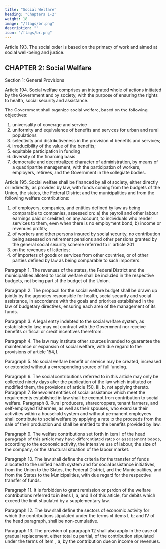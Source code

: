 ```yaml
---
title: "Social Welfare"
heading: "Chapters 1-2"
weight: 18
image: "/flags/br.png"
description: ""
icon: "/flags/br.png"
---
```



Article 193. The social order is based on the primacy of work and aimed at social well-being and justice.


## CHAPTER 2: Social Welfare

Section 1: General Provisions

Article 194.  Social welfare comprises an integrated whole of actions initiated by the Government and by society, with the purpose of ensuring the rights to health, social security and assistance.

The Government shall organize social welfare, based on the following objectives:
1. universality of coverage and service
2.  uniformity and equivalence of benefits and services for urban and rural populations
3.   selectivity and distributiveness in the provision of benefits and services;
4. irreducibility of the value of the benefits;
5. equitable participation in funding
6.  diversity of the financing basis
7.   democratic and decentralized character of administration, by means of a quadripartite management, with the participation of workers, employers, retirees, and the Government in the collegiate bodies.

Article 195. Social welfare shall be financed by all of society, either directly or indirectly, as provided by law, with funds coming from the budgets of the Union, the states, the Federal District and the municipalities and from the following welfare contributions:

1. of employers, companies, and entities defined by law as being comparable to companies, assessed on:
a) the payroll and other labour earnings paid or credited, on any account, to individuals who render services to them, even when there is no employment bond;
b) income or revenues profits;
2.  of workers and other persons insured by social security, no contribution being assessed on retirement pensions and other pensions granted by the general social security scheme referred to in article 201
3.   on the revenues of lotteries;
4. of importers of goods or services from other countries, or of other parties defined by law as being comparable to such importers.

Paragraph 1. The revenues of the states, the Federal District and the municipalities alloted to social welfare shall be included in the respective budgets, not being part of the budget of the Union.

Paragraph 2. The proposal for the social welfare budget shall be drawn up jointly by the agencies responsible for health, social security and social assistance, in accordance with the goals and priorities established in the law of budgetary directives, ensuring each area of the management of its funds.

Paragraph 3. A legal entity indebted to the social welfare system, as establishedin law, may not contract with the Government nor receive benefits or fiscal or credit incentives therefrom.

Paragraph 4. The law may institute other sources intended to guarantee the maintenance or expansion of social welfare, with due regard to the provisions of article 154, I.

Paragraph 5. No social welfare benefit or service may be created, increased or extended without a corresponding source of full funding.

Paragraph 6. The social contributions referred to in this article may only be
collected ninety days after the publication of the law which instituted or modified
them, the provisions of article 150, III, b, not applying thereto.
Paragraph 7. Benevolent entities of social assistance which meet the requirements
established in law shall be exempt from contribution to social welfare.
Paragraph 8. Rural producers, sharecroppers, tenant farmers, and self-employed
fishermen, as well as their spouses, who exercise their activities within a household
system and without permanent employees shall contribute to social welfare by applying
a rate to the proceeds from the sale of their production and shall be entitled to the
benefits provided by law.

Paragraph 9. The welfare contributions set forth in item I of the head paragraph of this article may have differentiated rates or assessment bases, according to the economic activity, the intensive use of labour, the size of the company, or the structural situation of the labour market.

Paragraph 10. The law shall define the criteria for the transfer of funds allocated to the unified health system and for social assistance initiatives, from the Union to the States, the Federal District, and the Municipalities, and from the States to the Municipalities, with due regard for the respective transfer of funds.

Paragraph 11. It is forbidden to grant remission or pardon of the welfare contributions referred to in itens I, a, and II of this article, for debits which exceed the limit stipulated by a supplementary law.

Paragraph 12. The law shall define the sectors of economic activity for which the contributions stipulated under the terms of items I, b; and IV of the head paragraph, shall be non-cumulative.

Paragraph 13. The provision of paragraph 12 shall also apply in the case of gradual replacement, either total ou partial, of the contribution stipulated under the terms of item I, a, by the contribution due on income or revenues.

